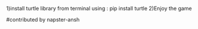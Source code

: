 1)install turtle library from terminal using :
pip install turtle
2)Enjoy the game









#contributed by napster-ansh